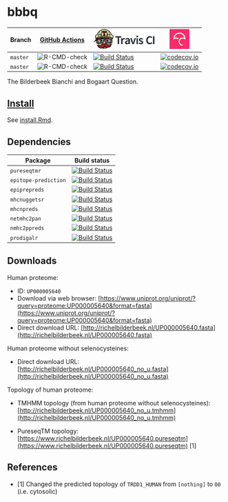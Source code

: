 # bbbq

Branch   |[GitHub Actions](https://github.com/richelbilderbeek/bbbq/actions)                                     |[![Travis CI logo](pics/TravisCI.png)](https://travis-ci.com)                                                                  | [![Codecov logo](pics/Codecov.png)](https://www.codecov.io)
---------|-------------------------------------------------------------------------------------------------------|-------------------------------------------------------------------------------------------------------------------------------|---------------------------------------------------------------------------------------------------------------------------------------------
`master` |![R-CMD-check](https://github.com/richelbilderbeek/bbbq/workflows/R-CMD-check/badge.svg?branch=master) |[![Build Status](https://travis-ci.com/richelbilderbeek/bbbq.svg?branch=master)](https://travis-ci.com/richelbilderbeek/bbbq)  | [![codecov.io](https://codecov.io/github/richelbilderbeek/bbbq/coverage.svg?branch=master)](https://codecov.io/github/richelbilderbeek/bbbq?branch=master)
`master` |![R-CMD-check](https://github.com/richelbilderbeek/bbbq/workflows/R-CMD-check/badge.svg?branch=develop)|[![Build Status](https://travis-ci.com/richelbilderbeek/bbbq.svg?branch=develop)](https://travis-ci.com/richelbilderbeek/bbbq) | [![codecov.io](https://codecov.io/github/richelbilderbeek/bbbq/coverage.svg?branch=develop)](https://codecov.io/github/richelbilderbeek/bbbq?branch=develop)

The Bilderbeek Bianchi and Bogaart Question.

## [Install](install.Rmd)

See [install.Rmd](install.Rmd).

## Dependencies

Package             |Build status
--------------------|---------------------------------------------------------------------------------------------------------------------------------------------------------------
`pureseqtmr`        |[![Build Status](https://travis-ci.com/richelbilderbeek/pureseqtmr.svg?branch=master)](https://travis-ci.com/richelbilderbeek/pureseqtmr)
`epitope-prediction`|[![Build Status](https://travis-ci.com/jtextor/epitope-prediction.svg?branch=master)](https://travis-ci.com/jtextor/epitope-prediction)
`epiprepreds`       |[![Build Status](https://travis-ci.com/richelbilderbeek/epiprepreds.svg?branch=master)](https://travis-ci.com/richelbilderbeek/epiprepreds)
`mhcnuggetsr`       |[![Build Status](https://travis-ci.com/richelbilderbeek/mhcnuggetsr.svg?branch=master)](https://travis-ci.com/richelbilderbeek/mhcnuggetsr)
`mhcnpreds`         |[![Build Status](https://travis-ci.com/richelbilderbeek/mhcnpreds.svg?branch=master)](https://travis-ci.com/richelbilderbeek/mhcnpreds)
`netmhc2pan`        |[![Build Status](https://travis-ci.com/richelbilderbeek/netmhc2pan.svg?branch=master)](https://travis-ci.com/richelbilderbeek/netmhc2pan)
`nmhc2ppreds`       |[![Build Status](https://travis-ci.com/richelbilderbeek/nmhc2ppreds.svg?branch=master)](https://travis-ci.com/richelbilderbeek/nmhc2ppreds)
`prodigalr`         |[![Build Status](https://travis-ci.com/richelbilderbeek/prodigalr.svg?branch=master)](https://travis-ci.com/richelbilderbeek/prodigalr)

## Downloads

Human proteome: 
 * ID: `UP000005640`
 * Download via web browser: [https://www.uniprot.org/uniprot/?query=proteome:UP000005640&format=fasta](https://www.uniprot.org/uniprot/?query=proteome:UP000005640&format=fasta)
 * Direct download URL: [http://richelbilderbeek.nl/UP000005640.fasta](http://richelbilderbeek.nl/UP000005640.fasta)

Human proteome without selenocysteines: 
 * Direct download URL: [http://richelbilderbeek.nl/UP000005640_no_u.fasta](http://richelbilderbeek.nl/UP000005640_no_u.fasta)

Topology of human proteome: 

 * TMHMM topology (from human proteome without selenocysteines): [http://richelbilderbeek.nl/UP000005640_no_u.tmhmm](http://richelbilderbeek.nl/UP000005640_no_u.tmhmm)

 * PureseqTM topology: [https://www.richelbilderbeek.nl/UP000005640.pureseqtm](https://www.richelbilderbeek.nl/UP000005640.pureseqtm) [1]

## References

 * [1] Changed the predicted topology of `TRDD1_HUMAN` from `[nothing]` to `00` (i.e. cytosolic)
